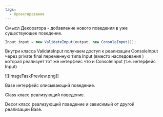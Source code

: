 ```yaml
---
tags:
  - Проектирование
---
```

Смысл Декоратора - добавление нового поведения в уже существующее поведение.

```java
Input input = new ValidateInput(output, new ConsoleInput());
```

Внутри класса ValidateInput получаем доступ к реализации ConsoleInput через private final переменную типа Input (вместо наследования ) которая реализует тот же интерфейс что и ConsoleInput (т.е. интерфейс Input)

![[imageTaskPreview.png]]

Base интерфейс описывающий поведение.

Class класс реализующий поведение.

Decor класс реализующий поведение и зависимый от другой реализации Base.